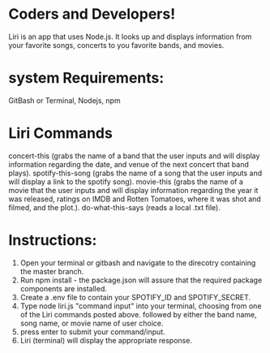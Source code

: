 # Coders and Developers!
Liri is an app that uses Node.js. It looks up and displays information from your favorite songs, concerts to you favorite bands, and movies.
# system Requirements: 
GitBash or Terminal, 
Nodejs,
npm
# Liri Commands
concert-this (grabs the name of a band that the user inputs and will display information regarding the date, and venue of the next concert that band plays).
spotify-this-song (grabs the name of a song that the user inputs and will display a link to the spotify song).
movie-this (grabs the name of a movie that the user inputs and will display information regarding the year it was released, ratings on IMDB and Rotten Tomatoes, where it was shot and filmed, and the plot.).
do-what-this-says (reads a local .txt file).

# Instructions:
1. Open your terminal or gitbash and navigate to the direcotry containing the master branch.
2. Run npm install - the package.json will assure that the required package components are installed.
3. Create a .env file to contain your SPOTIFY_ID and SPOTIFY_SECRET. 
4. Type node liri.js "command input" into your terminal, choosing from one of the Liri commands posted above. followed by either the band name, song name, or movie name of user choice.
5. press enter to submit your command/input.
6. Liri (terminal) will display the appropriate response.
